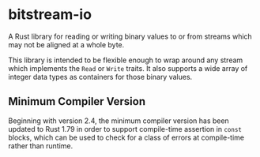 bitstream-io
============

A Rust library for reading or writing binary values to or from streams
which may not be aligned at a whole byte.

This library is intended to be flexible enough to wrap
around any stream which implements the `Read` or `Write` traits.
It also supports a wide array of integer data types as
containers for those binary values.

## Minimum Compiler Version

Beginning with version 2.4, the minimum compiler version has been
updated to Rust 1.79 in order to support compile-time assertion
in `const` blocks, which can be used to check for a class
of errors at compile-time rather than runtime.
